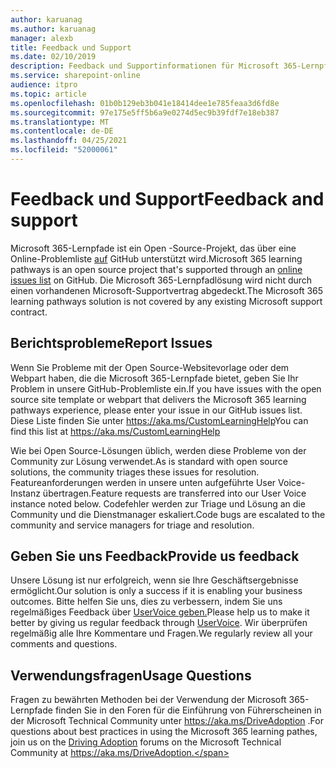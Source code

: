 ```yaml
---
author: karuanag
ms.author: karuanag
manager: alexb
title: Feedback und Support
ms.date: 02/10/2019
description: Feedback und Supportinformationen für Microsoft 365-Lernpfade.
ms.service: sharepoint-online
audience: itpro
ms.topic: article
ms.openlocfilehash: 01b0b129eb3b041e18414dee1e785feaa3d6fd8e
ms.sourcegitcommit: 97e175e5ff5b6a9e0274d5ec9b39fdf7e18eb387
ms.translationtype: MT
ms.contentlocale: de-DE
ms.lasthandoff: 04/25/2021
ms.locfileid: "52000061"
---
```

# <a name="feedback-and-support"></a><span data-ttu-id="411f2-103">Feedback und Support</span><span class="sxs-lookup"><span data-stu-id="411f2-103">Feedback and support</span></span>

<span data-ttu-id="411f2-104">Microsoft 365-Lernpfade ist ein Open -Source-Projekt, das über eine Online-Problemliste [auf](https://aka.ms/CustomLearningHelp) GitHub unterstützt wird.</span><span class="sxs-lookup"><span data-stu-id="411f2-104">Microsoft 365 learning pathways is an open source project that's supported through an [online issues list](https://aka.ms/CustomLearningHelp) on GitHub.</span></span> <span data-ttu-id="411f2-105">Die Microsoft 365-Lernpfadlösung wird nicht durch einen vorhandenen Microsoft-Supportvertrag abgedeckt.</span><span class="sxs-lookup"><span data-stu-id="411f2-105">The Microsoft 365 learning pathways solution is not covered by any existing Microsoft support contract.</span></span>  

## <a name="report-issues"></a><span data-ttu-id="411f2-106">Berichtsprobleme</span><span class="sxs-lookup"><span data-stu-id="411f2-106">Report Issues</span></span>

<span data-ttu-id="411f2-107">Wenn Sie Probleme mit der Open Source-Websitevorlage oder dem Webpart haben, die die Microsoft 365-Lernpfade bietet, geben Sie Ihr Problem in unsere GitHub-Problemliste ein.</span><span class="sxs-lookup"><span data-stu-id="411f2-107">If you have issues with the open source site template or webpart that delivers the Microsoft 365 learning pathways experience, please enter your issue in our GitHub issues list.</span></span>  <span data-ttu-id="411f2-108">Diese Liste finden Sie unter https://aka.ms/CustomLearningHelp</span><span class="sxs-lookup"><span data-stu-id="411f2-108">You can find this list at https://aka.ms/CustomLearningHelp</span></span>  

<span data-ttu-id="411f2-109">Wie bei Open Source-Lösungen üblich, werden diese Probleme von der Community zur Lösung verwendet.</span><span class="sxs-lookup"><span data-stu-id="411f2-109">As is standard with open source solutions, the community triages these issues for resolution.</span></span> <span data-ttu-id="411f2-110">Featureanforderungen werden in unsere unten aufgeführte User Voice-Instanz übertragen.</span><span class="sxs-lookup"><span data-stu-id="411f2-110">Feature requests are transferred into our User Voice instance noted below.</span></span> <span data-ttu-id="411f2-111">Codefehler werden zur Triage und Lösung an die Community und die Dienstmanager eskaliert.</span><span class="sxs-lookup"><span data-stu-id="411f2-111">Code bugs are escalated to the community and service managers for triage and resolution.</span></span>  

## <a name="provide-us-feedback"></a><span data-ttu-id="411f2-112">Geben Sie uns Feedback</span><span class="sxs-lookup"><span data-stu-id="411f2-112">Provide us feedback</span></span>

<span data-ttu-id="411f2-113">Unsere Lösung ist nur erfolgreich, wenn sie Ihre Geschäftsergebnisse ermöglicht.</span><span class="sxs-lookup"><span data-stu-id="411f2-113">Our solution is only a success if it is enabling your business outcomes.</span></span>  <span data-ttu-id="411f2-114">Bitte helfen Sie uns, dies zu verbessern, indem Sie uns regelmäßiges Feedback über [UserVoice geben.](https://go.microsoft.com/fwlink/?linkid=2109552)</span><span class="sxs-lookup"><span data-stu-id="411f2-114">Please help us to make it better by giving us regular feedback through  [UserVoice](https://go.microsoft.com/fwlink/?linkid=2109552).</span></span>  <span data-ttu-id="411f2-115">Wir überprüfen regelmäßig alle Ihre Kommentare und Fragen.</span><span class="sxs-lookup"><span data-stu-id="411f2-115">We regularly review all your comments and questions.</span></span> 

## <a name="usage-questions"></a><span data-ttu-id="411f2-116">Verwendungsfragen</span><span class="sxs-lookup"><span data-stu-id="411f2-116">Usage Questions</span></span>

<span data-ttu-id="411f2-117">Fragen zu bewährten Methoden bei der Verwendung der Microsoft 365-Lernpfade finden Sie in den Foren für die Einführung von Führerscheinen in der Microsoft Technical Community unter [](https://aka.ms/DriveAdoption) https://aka.ms/DriveAdoption .</span><span class="sxs-lookup"><span data-stu-id="411f2-117">For questions about best practices in using the Microsoft 365 learning pathes, join us on the [Driving Adoption](https://aka.ms/DriveAdoption) forums on the Microsoft Technical Community at https://aka.ms/DriveAdoption.</span></span> 

